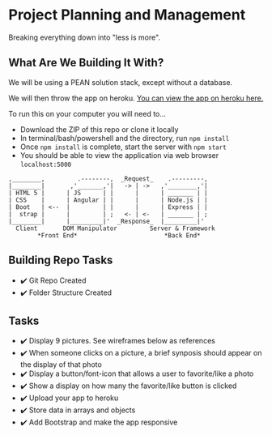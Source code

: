 # Project Planning and Management
Breaking everything down into "less is more".

## What Are We Building It With?
We will be using a PEAN solution stack, except without a database.

We will then throw the app on heroku.
[You can view the app on heroku here.](https://desolate-ocean-90839.herokuapp.com/)

To run this on your computer you will need to...

* Download the ZIP of this repo or clone it locally
* In terminal/bash/powershell and the directory, run `npm install`
* Once `npm install` is complete, start the server with `npm start`
* You should be able to view the application via web browser `localhost:5000`

```          
,________,         .--------,  _Request_    .---------,         
|________|       ,'_______,'|   -> | ->   ,'________,'|        
| HTML 5 |      | JS      | |      |      | _______ | |        
| CSS    |      | Angular | |      |      | Node.js | |        
| Boot   | <--  |         | |      |      | Express | |              
|  strap |      |         | ;   <- | <-   | _______ | ;        
|________|      |_________|'  _Response_  |_________|'         
  Client       DOM Manipulator         Server & Framework
        *Front End*                        *Back End*              
```

## Building Repo Tasks
- :heavy_check_mark: Git Repo Created
- :heavy_check_mark: Folder Structure Created

## Tasks
- :heavy_check_mark: Display 9 pictures. See wireframes below as references
- :heavy_check_mark: When someone clicks on a picture, a brief synposis should appear on the display of that photo
- :heavy_check_mark: Display a button/font-icon that allows a user to favorite/like a photo
- :heavy_check_mark: Show a display on how many the favorite/like button is clicked
- :heavy_check_mark: Upload your app to heroku
- :heavy_check_mark: Store data in arrays and objects
- :heavy_check_mark: Add Bootstrap and make the app responsive
